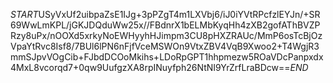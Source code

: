 $START$USyVxUf2uibpaZsE1IJg+3pPZgT4m1LXVbj6/iJ0iYVtRPcfzlEYJn/+SR69WwLmKPL/jGKJDQduWw25x//FBdnrX1bELMbKyqHh4zXB2gofAThBVZPRzy8uPx/nOOXd5xrkyNoEWHyyhHJimpm3CU8pHXZRAUc/MmP6osTcBjOzVpaYtRvc8Isf8/7BUl6lPN6nFjfVceMSWOn9VtxZBV4VqB9Xwoo2+T4WgjR3mmSJpvVOgCib+FJbdDCOoMkihs+LDoRpGPT1hhpmezw5ROaVDcPanpxdx4MxL8vcorqd7+0qw9UufgzXA8rpINuyfph26NtNI9YrZrfLraBDcw==$END$